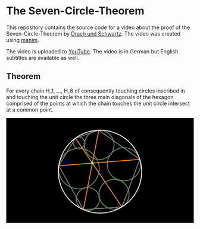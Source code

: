 # The Seven-Circle-Theorem

This repository contains the source code for a video about the proof of the Seven-Circle-Theorem by [Drach und Schwartz](https://arxiv.org/pdf/1911.00161.pdf).
The video was created using [manim](https://github.com/ManimCommunity/manim).

The video is uploaded to [YouTube](https://youtu.be/flR3e5Cc2G4). The video is in German but English subtitles are available as well.

## Theorem 
For every chain H_1, ..., H_6 of consequently touching circles inscribed in and touching the unit circle the three main diagonals of the hexagon comprised of the points at which the chain touches the unit circle intersect at a common point.

[![The Seven-Circle-Theorem](thumbnail.png)](https://youtu.be/flR3e5Cc2G4)
